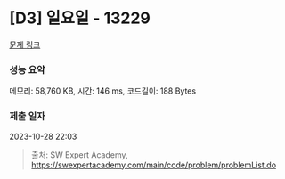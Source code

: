 # [D3] 일요일 - 13229 

[문제 링크](https://swexpertacademy.com/main/code/problem/problemDetail.do?contestProbId=AX0SaDW6L2oDFASs) 

### 성능 요약

메모리: 58,760 KB, 시간: 146 ms, 코드길이: 188 Bytes

### 제출 일자

2023-10-28 22:03



> 출처: SW Expert Academy, https://swexpertacademy.com/main/code/problem/problemList.do